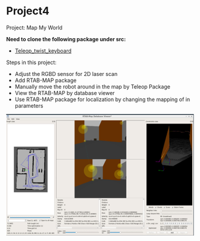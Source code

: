 # Project4
Project: Map My World

**Need to clone the following package under src:**
* [Teleop_twist_keyboard](http://wiki.ros.org/teleop_twist_keyboard)

Steps in this project:
* Adjust the RGBD sensor for 2D laser scan
* Add RTAB-MAP package
* Manually move the robot around in the map by Teleop Package
* View the RTAB-MAP by database viewer
* Use RTAB-MAP package for localization by changing the mapping of in parameters

![Localization result](./rtab_map_db.png)